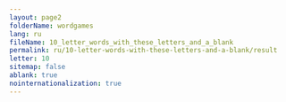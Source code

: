 ```yaml
---
layout: page2
folderName: wordgames
lang: ru
fileName: 10_letter_words_with_these_letters_and_a_blank
permalink: ru/10-letter-words-with-these-letters-and-a-blank/result
letter: 10
sitemap: false
ablank: true
nointernationalization: true
---
```

